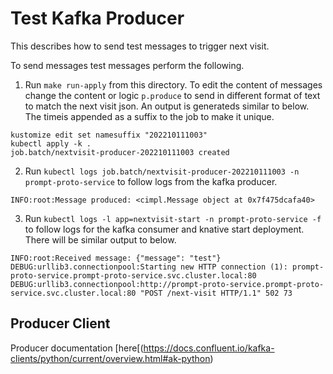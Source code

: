 # Test Kafka Producer

This describes how to send test messages to trigger next visit.

To send messages test messages perform the following.

1.  Run `make run-apply` from this directory.  To edit the content of messages change the content or logic `p.produce` to send in different format of text to match the next visit json.  An output is generateds similar to below.  The timeis appended as a suffix to the job to make it unique.
```
kustomize edit set namesuffix "202210111003"
kubectl apply -k .
job.batch/nextvisit-producer-202210111003 created
```
2.  Run `kubectl logs job.batch/nextvisit-producer-202210111003 -n prompt-proto-service` to follow logs from the kafka producer.
```
INFO:root:Message produced: <cimpl.Message object at 0x7f475dcafa40>
```
3. Run `kubectl logs -l app=nextvisit-start -n prompt-proto-service -f` to follow logs for the kafka consumer and knative start deployment.  There will be similar output to below. 

```
INFO:root:Received message: {"message": "test"}
DEBUG:urllib3.connectionpool:Starting new HTTP connection (1): prompt-proto-service.prompt-proto-service.svc.cluster.local:80
DEBUG:urllib3.connectionpool:http://prompt-proto-service.prompt-proto-service.svc.cluster.local:80 "POST /next-visit HTTP/1.1" 502 73
```


## Producer Client
Producer documentation [here[(https://docs.confluent.io/kafka-clients/python/current/overview.html#ak-python)
